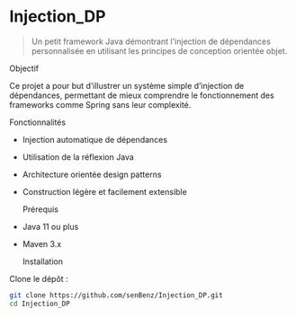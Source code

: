# Injection_DP

> Un petit framework Java démontrant l'injection de dépendances personnalisée en utilisant les principes de conception orientée objet.

  Objectif

Ce projet a pour but d’illustrer un système simple d’injection de dépendances, permettant de mieux comprendre le fonctionnement des frameworks comme Spring sans leur complexité.

 Fonctionnalités

- Injection automatique de dépendances
- Utilisation de la réflexion Java
- Architecture orientée design patterns
- Construction légère et facilement extensible

    Prérequis

- Java 11 ou plus
- Maven 3.x

    Installation

Clone le dépôt :

```bash
git clone https://github.com/senBenz/Injection_DP.git
cd Injection_DP
